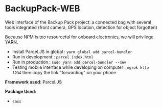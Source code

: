 # BackupPack-WEB

Web interface of the Backup Pack project: a connected bag with several tools integrated (front camera, GPS location, detection for object forgotten)

Because NPM is too resourceful for onboard electronics, we will privilege YARN.

- Install Parcel.JS in global : `yarn global add parcel-bundler`
- Run in development : `parcel index.html`
- Run in production : `sudo yarn add parcel-bundler --dev`
- Testing mobile interface while developing on computer : `ngrok http 1234` then copy the link "forwarding" on your phone

**Framework used:** Parcel.JS

**Package Used:**
- `sass`